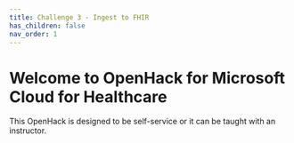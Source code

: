```yaml
---
title: Challenge 3 - Ingest to FHIR
has_children: false
nav_order: 1
---
```


# Welcome to OpenHack for Microsoft Cloud for Healthcare
This OpenHack is designed to be self-service or it can be taught with an instructor.   

